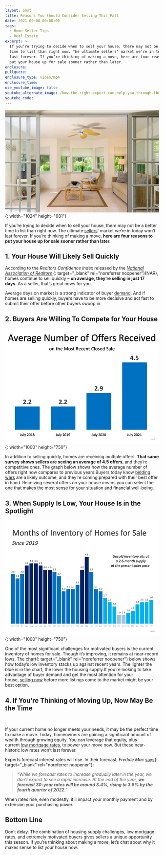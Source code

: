 ```yaml
---
layout: post
title: Reasons You Should Consider Selling This Fall
date: 2021-09-08 00:00:00
tags:
  - Home Seller Tips
  - Real Estate
excerpt: >-
  If you’re trying to decide when to sell your house, there may not be a better
  time to list than right now. The ultimate sellers’ market we’re in today won’t
  last forever. If you’re thinking of making a move, here are four reasons to
  put your house up for sale sooner rather than later.
enclosure:
pullquote:
enclosure_type: video/mp4
enclosure_time:
use_youtube_image: false
youtube_alternate_image: /how-the-right-expert-can-help-you-through-the-overwhelming-market-55.png
youtube_code:
---
```

![](/orig-boomver-1-246237-2.jpg){: width="1024" height="681"}

If you’re trying to decide when to sell your house, there may not be a better time to list than right now. The ultimate&nbsp;[sellers](https://www.buyandsellvero.com/blog/what-does-being-in-a-sellers-market-mean/)’ market we’re in today won’t last forever. If you’re thinking of making a move,&nbsp;**here are four reasons to put your house up for sale sooner rather than later.**

## **1\. Your House Will Likely Sell Quickly**

According to the&nbsp;*Realtors Confidence Index*&nbsp;released by the&nbsp;[*National Association of Realtors*&nbsp;](https://cdn.nar.realtor/sites/default/files/documents/2021-07-realtors-confidence-index-08-23-2021.pdf){: target="_blank" rel="noreferrer noopener"}(NAR), homes continue to sell quickly –&nbsp;**on average, they’re selling in just 17 days.**&nbsp;As a seller, that’s great news for you.

Average days on market is a strong indicator of buyer&nbsp;[demand](https://www.buyandsellvero.com/blog/real-estate-its-still-a-lack-of-supply-not-a-lack-of-demand/). And if homes are selling quickly, buyers have to be more decisive and act fast to submit their offer before other buyers swoop in.

## **2\. Buyers Are Willing To Compete for Your House**

![](/20210907-mem-eng-1.png){: width="1000" height="750"}

In addition to selling quickly, homes are receiving multiple offers.&nbsp;**That same survey shows sellers are seeing an average of 4.5 offers**, and they’re competitive ones. The graph below shows how the average number of offers right now compares to previous years:Buyers today know&nbsp;[bidding wars](https://www.buyandsellvero.com/blog/what-to-expect-as-appraisal-gaps-grow/)&nbsp;are a likely outcome, and they’re coming prepared with their best offer in hand. Receiving several offers on your house means you can select the one that makes the most sense for your situation and financial well-being.

## **3\. When Supply Is Low, Your House Is in the Spotlight**

![](/20210907-mem-eng-2.png){: width="1000" height="750"}

One of the most significant challenges for motivated buyers is the current inventory of homes for sale. Though it’s improving, it remains at near-record lows. The&nbsp;[chart](https://www.nar.realtor/newsroom/existing-home-sales-climb-2-0-in-July){: target="_blank" rel="noreferrer noopener"}&nbsp;below shows how today’s low inventory stacks up against recent years. The lighter the blue is in the chart, the lower the housing supply.If you’re looking to take advantage of buyer demand and get the most attention for your house,&nbsp;[selling now](https://www.mykcm.com/2021/08/25/why-2021-is-still-the-year-to-sell-your-house/)&nbsp;before more listings come to the market might be your best option.

## **4\. If You’re Thinking of Moving Up, Now May Be the Time**

&nbsp;

If your current home no longer meets your needs, it may be the perfect time to make a move. Today, homeowners are gaining a significant amount of wealth through growing equity. You can leverage that equity, plus current&nbsp;[low mortgage rates](https://www.buyandsellvero.com/blog/what-do-experts-say-about-todays-mortgage-rates/), to power your move now. But these near-historic low rates won’t last forever.

Experts forecast interest rates will rise. In their forecast,&nbsp;*Freddie Mac*&nbsp;[says](http://www.freddiemac.com/fmac-resources/research/pdf/2021Q3-Forecast-04.pdf){: target="_blank" rel="noreferrer noopener"}\:

> *“While we forecast rates to increase gradually later in the year, we don’t expect to see a rapid increase. At the end of the year,&nbsp;**we forecast 30-year rates will be around 3.4%, rising to 3.8% by the fourth quarter of 2022**.”*

When rates rise, even modestly, it’ll impact your monthly payment and by extension your purchasing power.

## **Bottom Line**

Don’t delay. The combination of housing supply challenges, low mortgage rates, and extremely motivated buyers gives sellers a unique opportunity this season. If you’re thinking about making a move, let’s chat about why it makes sense to list your house now.

